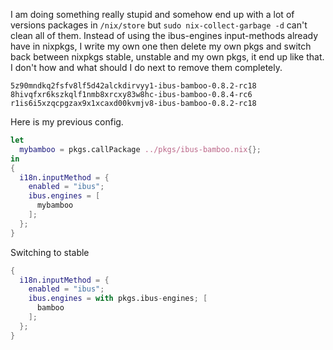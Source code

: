 I am doing something really stupid and somehow end up with a lot of versions packages in `/nix/store` but `sudo nix-collect-garbage -d` can't clean all of them. Instead of using the ibus-engines input-methods already have in nixpkgs, I write my own one then delete my own pkgs and switch back between nixpkgs stable, unstable and my own pkgs, it end up like that. I don't how and what should I do next to remove them completely.

```
5z90mndkq2fsfv8lf5d42alckdirvyy1-ibus-bamboo-0.8.2-rc18
8hivqfxr6kszkqlf1nmb8xrcxy83w8hc-ibus-bamboo-0.8.4-rc6
r1is6i5xzqcpgzax9x1xcaxd00kvmjv8-ibus-bamboo-0.8.2-rc18
```

Here is my previous config.

```nix
let
  mybamboo = pkgs.callPackage ../pkgs/ibus-bamboo.nix{};
in
{
  i18n.inputMethod = {
    enabled = "ibus";
    ibus.engines = [
      mybamboo
    ];
  };
}
```

Switching to stable

```nix
{
  i18n.inputMethod = {
    enabled = "ibus";
    ibus.engines = with pkgs.ibus-engines; [
      bamboo
    ];
  };
}
```
